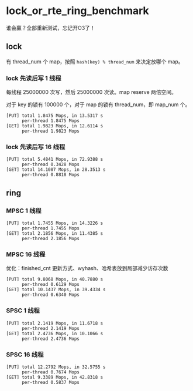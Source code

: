 # lock_or_rte_ring_benchmark

谁会赢？全部重新测试，忘记开O3了！

## lock

有 thread_num 个 map，按照 `hash(key) % thread_num` 来决定放哪个 map。

### lock 先读后写 1 线程

每线程 25000000 次写，然后 25000000 次读。map reserve 两倍空间。

对于 key 的锁有 100000 个，对于 map 的锁有 thread_num，即 map_num 个。

```
[PUT] total 1.8475 Mops, in 13.5317 s
      per-thread 1.8475 Mops
[GET] total 1.9823 Mops, in 12.6114 s
      per-thread 1.9823 Mops
```

### lock 先读后写 16 线程

```
[PUT] total 5.4841 Mops, in 72.9388 s
      per-thread 0.3428 Mops
[GET] total 14.1087 Mops, in 28.3513 s
      per-thread 0.8818 Mops
```

## ring

### MPSC 1 线程

```
[PUT] total 1.7455 Mops, in 14.3226 s
      per-thread 1.7455 Mops
[GET] total 2.1856 Mops, in 11.4385 s
      per-thread 2.1856 Mops
```

### MPSC 16 线程

优化：finished_cnt 更新方式、wyhash、哈希表放到局部减少访存次数

```
[PUT] total 9.8068 Mops, in 40.7880 s
      per-thread 0.6129 Mops
[GET] total 10.1437 Mops, in 39.4334 s
      per-thread 0.6340 Mops
```

### SPSC 1 线程

```
[PUT] total 2.1419 Mops, in 11.6718 s
      per-thread 2.1419 Mops
[GET] total 2.4736 Mops, in 10.1066 s
      per-thread 2.4736 Mops
```

### SPSC 16 线程

```
[PUT] total 12.2792 Mops, in 32.5755 s
      per-thread 0.7674 Mops
[GET] total 9.3389 Mops, in 42.8318 s
      per-thread 0.5837 Mops
```
